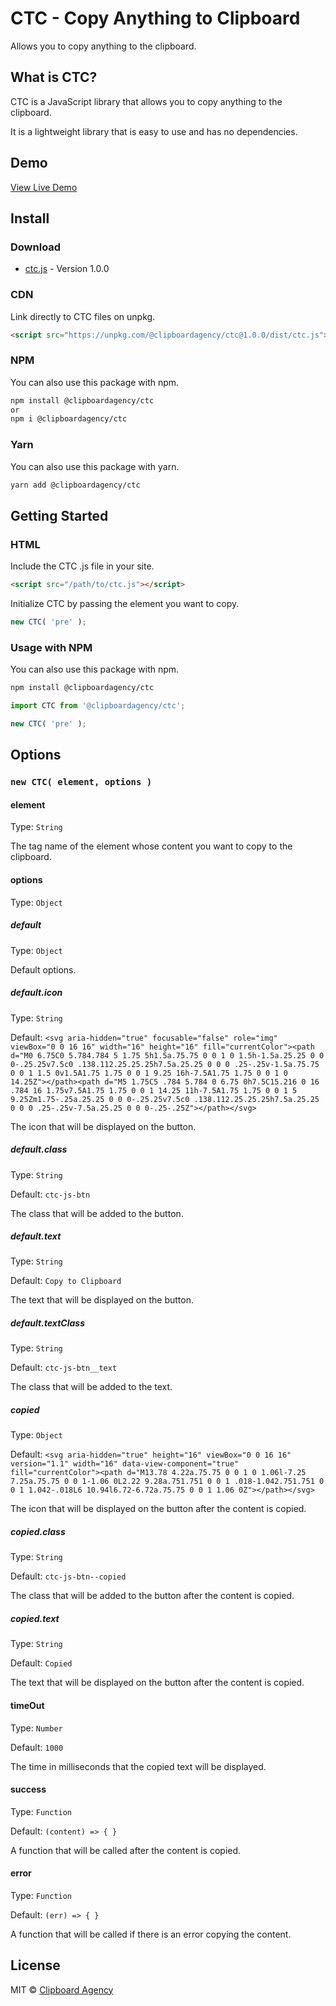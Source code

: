 # CTC - Copy Anything to Clipboard

Allows you to copy anything to the clipboard.

## What is CTC?

CTC is a JavaScript library that allows you to copy anything to the clipboard.

It is a lightweight library that is easy to use and has no dependencies.

## Demo

[View Live Demo](https://clipboard.agency/ctc)

## Install

### Download

- [ctc.js](https://unpkg.com/@clipboardagency/ctc@1.0.0/dist/ctc.js) - Version 1.0.0

### CDN

Link directly to CTC files on unpkg.

```html
<script src="https://unpkg.com/@clipboardagency/ctc@1.0.0/dist/ctc.js"></script>
```

### NPM

You can also use this package with npm.

```bash
npm install @clipboardagency/ctc
or
npm i @clipboardagency/ctc
```


### Yarn

You can also use this package with yarn.

```bash
yarn add @clipboardagency/ctc
```

## Getting Started

### HTML

Include the CTC .js file in your site.

```html
<script src="/path/to/ctc.js"></script>
```

Initialize CTC by passing the element you want to copy.

```js
new CTC( 'pre' );
```


### Usage with NPM

You can also use this package with npm.

```bash
npm install @clipboardagency/ctc
```

```js
import CTC from '@clipboardagency/ctc';

new CTC( 'pre' );
```

## Options

### `new CTC( element, options )`

#### element

Type: `String`

The tag name of the element whose content you want to copy to the clipboard.

#### options

Type: `Object`

##### default

Type: `Object`

<!-- default: {
    icon: '<svg aria-hidden="true" focusable="false" role="img" viewBox="0 0 16 16" width="16" height="16" fill="currentColor"><path d="M0 6.75C0 5.784.784 5 1.75 5h1.5a.75.75 0 0 1 0 1.5h-1.5a.25.25 0 0 0-.25.25v7.5c0 .138.112.25.25.25h7.5a.25.25 0 0 0 .25-.25v-1.5a.75.75 0 0 1 1.5 0v1.5A1.75 1.75 0 0 1 9.25 16h-7.5A1.75 1.75 0 0 1 0 14.25Z"></path><path d="M5 1.75C5 .784 5.784 0 6.75 0h7.5C15.216 0 16 .784 16 1.75v7.5A1.75 1.75 0 0 1 14.25 11h-7.5A1.75 1.75 0 0 1 5 9.25Zm1.75-.25a.25.25 0 0 0-.25.25v7.5c0 .138.112.25.25.25h7.5a.25.25 0 0 0 .25-.25v-7.5a.25.25 0 0 0-.25-.25Z"></path></svg>',
    class: 'ctc-js-btn',
    text: 'Copy to Clipboard',
    textClass: 'ctc-js-btn__text',
},
copied: {
    icon: '<svg aria-hidden="true" height="16" viewBox="0 0 16 16" version="1.1" width="16" data-view-component="true" fill="currentColor"><path d="M13.78 4.22a.75.75 0 0 1 0 1.06l-7.25 7.25a.75.75 0 0 1-1.06 0L2.22 9.28a.751.751 0 0 1 .018-1.042.751.751 0 0 1 1.042-.018L6 10.94l6.72-6.72a.75.75 0 0 1 1.06 0Z"></path></svg>',
    class: 'ctc-js-btn--copied',
    text: 'Copied',
},
timeOut: 1000,
success: (content) => { },
error: (err) => { } -->

Default options.

##### default.icon

Type: `String`

Default: `<svg aria-hidden="true" focusable="false" role="img" viewBox="0 0 16 16" width="16" height="16" fill="currentColor"><path d="M0 6.75C0 5.784.784 5 1.75 5h1.5a.75.75 0 0 1 0 1.5h-1.5a.25.25 0 0 0-.25.25v7.5c0 .138.112.25.25.25h7.5a.25.25 0 0 0 .25-.25v-1.5a.75.75 0 0 1 1.5 0v1.5A1.75 1.75 0 0 1 9.25 16h-7.5A1.75 1.75 0 0 1 0 14.25Z"></path><path d="M5 1.75C5 .784 5.784 0 6.75 0h7.5C15.216 0 16 .784 16 1.75v7.5A1.75 1.75 0 0 1 14.25 11h-7.5A1.75 1.75 0 0 1 5 9.25Zm1.75-.25a.25.25 0 0 0-.25.25v7.5c0 .138.112.25.25.25h7.5a.25.25 0 0 0 .25-.25v-7.5a.25.25 0 0 0-.25-.25Z"></path></svg>`

The icon that will be displayed on the button.

##### default.class

Type: `String`

Default: `ctc-js-btn`

The class that will be added to the button.

##### default.text

Type: `String`

Default: `Copy to Clipboard`

The text that will be displayed on the button.

##### default.textClass

Type: `String`

Default: `ctc-js-btn__text`

The class that will be added to the text.

##### copied

Type: `Object`

Default: `<svg aria-hidden="true" height="16" viewBox="0 0 16 16" version="1.1" width="16" data-view-component="true" fill="currentColor"><path d="M13.78 4.22a.75.75 0 0 1 0 1.06l-7.25 7.25a.75.75 0 0 1-1.06 0L2.22 9.28a.751.751 0 0 1 .018-1.042.751.751 0 0 1 1.042-.018L6 10.94l6.72-6.72a.75.75 0 0 1 1.06 0Z"></path></svg>`

The icon that will be displayed on the button after the content is copied.

##### copied.class

Type: `String`

Default: `ctc-js-btn--copied`

The class that will be added to the button after the content is copied.

##### copied.text

Type: `String`

Default: `Copied`

The text that will be displayed on the button after the content is copied.

#### timeOut

Type: `Number`

Default: `1000`

The time in milliseconds that the copied text will be displayed.

#### success

Type: `Function`

Default: `(content) => { }`

A function that will be called after the content is copied.

#### error

Type: `Function`

Default: `(err) => { }`

A function that will be called if there is an error copying the content.

## License

MIT © [Clipboard Agency](https://clipboard.agency)
```
